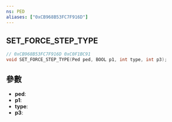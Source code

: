 ```yaml
---
ns: PED
aliases: ["0xCB968B53FC7F916D"]
---
```

## SET_FORCE_STEP_TYPE

```c
// 0xCB968B53FC7F916D 0xC0F1BC91
void SET_FORCE_STEP_TYPE(Ped ped, BOOL p1, int type, int p3);
```


## 參數
* **ped**: 
* **p1**: 
* **type**: 
* **p3**: 

